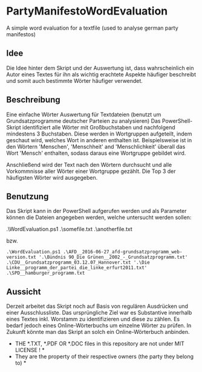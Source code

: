 # PartyManifestoWordEvaluation
A simple word evaluation for a textfile (used to analyse german party manifestos)

## Idee
Die Idee hinter dem Skript und der Auswertung ist, dass wahrscheinlich ein Autor eines Textes für ihn als wichtig erachtete Aspekte häufiger beschreibt und somit auch bestimmte Wörter häufiger verwendet.

## Beschreibung
Eine einfache Wörter Auswertung für Textdateien (benutzt um Grundsatzprogramme deutscher Parteien zu analysieren)
Das PowerShell-Skript identifiziert alle Wörter mit Großbuchstaben und nachfolgend mindestens 3 Buchstaben. 
Diese werden in Wortgruppen aufgeteilt, indem geschaut wird, welches Wort in anderen enthalten ist. 
Beispielsweise ist in den Wörtern 'Menschen', 'Menschheit' and 'Menschlichkeit' überall das Wort 'Mensch' enthalten, sodass daraus eine Wortgruppe gebildet wird.

Anschließend wird der Text nach den Wörtern durchsucht und alle Vorkommnisse aller Wörter einer Wortgruppe gezählt.
Die Top 3 der häufigsten Wörter wird ausgegeben.

## Benutzung
Das Skript kann in der PowerShell aufgerufen werden und als Parameter können die Dateien angegeben werden, welche untersucht werden sollen:

   .\WordEvaluation.ps1 .\somefile.txt .\anotherfile.txt

bzw.

    .\WordEvaluation.ps1 .\AFD__2016-06-27_afd-grundsatzprogramm_web-version.txt '.\Bündnis 90_Die Grünen__2002_-_Grundsatzprogramm.txt' .\CDU__Grundsatzprogramm_03.12.07_Hannover.txt '.\Die Linke__programm_der_partei_die_linke_erfurt2011.txt' .\SPD__hamburger_programm.txt

## Aussicht
Derzeit arbeitet das Skript noch auf Basis von regulären Ausdrücken und einer Ausschlussliste. 
Das ursprüngliche Ziel war es Substantive innerhalb eines Textes inkl. Worstamm zu identifizieren und diese zu zählen. Es bedarf jedoch eines Online-Wörterbuchs um einzelne Wörter zu prüfen. 
In Zukunft könnte man das Skript an solch ein Online-Wörterbuch anbinden. 

* THE *.TXT, *.PDF OR *.DOC files in this repository are not under MIT LICENSE ! *
* They are the property of their respective owners (the party they belong to) *